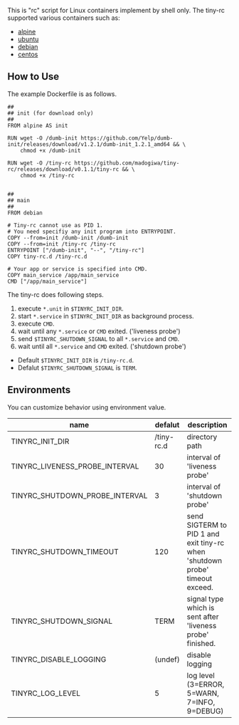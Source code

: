 
This is "rc" script for Linux containers implement by shell only.
The tiny-rc supported various containers such as:

- [alpine](https://hub.docker.com/_/alpine/)
- [ubuntu](https://hub.docker.com/_/ubuntu/)
- [debian](https://hub.docker.com/_/debian/)
- [centos](https://hub.docker.com/_/centos/)

## How to Use

The example Dockerfile is as follows.

```
##
## init (for download only)
##
FROM alpine AS init

RUN wget -O /dumb-init https://github.com/Yelp/dumb-init/releases/download/v1.2.1/dumb-init_1.2.1_amd64 && \
    chmod +x /dumb-init

RUN wget -O /tiny-rc https://github.com/madogiwa/tiny-rc/releases/download/v0.1.1/tiny-rc && \
    chmod +x /tiny-rc


##
## main
##
FROM debian

# Tiny-rc cannot use as PID 1.
# You need specifiy any init program into ENTRYPOINT.
COPY --from=init /dumb-init /dumb-init
COPY --from=init /tiny-rc /tiny-rc
ENTRYPOINT ["/dumb-init", "--", "/tiny-rc"]
COPY tiny-rc.d /tiny-rc.d

# Your app or service is specified into CMD.
COPY main_service /app/main_service 
CMD ["/app/main_service"]
```

The tiny-rc does following steps.

1. execute `*.unit` in `$TINYRC_INIT_DIR`.
3. start `*.service` in `$TINYRC_INIT_DIR` as background process.
4. execute `CMD`.
5. wait until any `*.service` or `CMD` exited. ('liveness probe')
6. send `$TINYRC_SHUTDOWN_SIGNAL` to all `*.service` and `CMD`.
7. wait until all `*.service` and `CMD` exited. ('shutdown probe')

- Default `$TINYRC_INIT_DIR` is `/tiny-rc.d`.
- Defalut `$TINYRC_SHUTDOWN_SIGNAL` is `TERM`.

## Environments

You can customize behavior using environment value.

|name|defalut|description|
|---|---|---|
|TINYRC_INIT_DIR|/tiny-rc.d|directory path|
|TINYRC_LIVENESS_PROBE_INTERVAL|30|interval of 'liveness probe'|
|TINYRC_SHUTDOWN_PROBE_INTERVAL|3|interval of 'shutdown probe'|
|TINYRC_SHUTDOWN_TIMEOUT|120|send SIGTERM to PID 1 and exit tiny-rc when 'shutdown probe' timeout exceed.|
|TINYRC_SHUTDOWN_SIGNAL|TERM|signal type which is sent after 'liveness probe' finished.|
|TINYRC_DISABLE_LOGGING|(undef)|disable logging|
|TINYRC_LOG_LEVEL|5|log level (3=ERROR, 5=WARN, 7=INFO, 9=DEBUG)|

